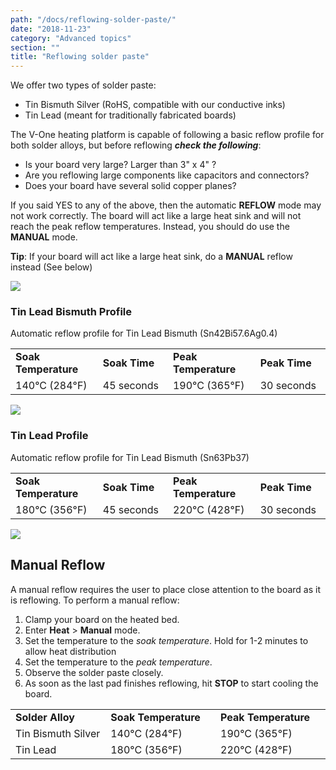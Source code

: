 ```yaml
---
path: "/docs/reflowing-solder-paste/"
date: "2018-11-23"
category: "Advanced topics"
section: ""
title: "Reflowing solder paste"
---
```


We offer two types of solder paste:

- Tin Bismuth Silver (RoHS, compatible with our conductive inks)
- Tin Lead (meant for traditionally fabricated boards)

The V-One heating platform is capable of following a basic reflow profile for both solder alloys, but before reflowing **_check the following_**:

- Is your board very large? Larger than 3" x 4" ?
- Are you reflowing large components like capacitors and connectors?
- Does your board have several solid copper planes?

If you said YES to any of the above, then the automatic **REFLOW** mode may not work correctly. The board will act like a large heat sink and will not reach the peak reflow temperatures. Instead, you should do use the **MANUAL** mode.

<div class="warning info">
<p><strong>Tip</strong>: If your board will act like a large heat sink, do a <strong>MANUAL</strong> reflow instead (See below)</p>
</div>

<div class="media-wrapper">
<img src="/docs/advanced/curingAndReflowing/reflow-mode.png" />
</div>

### Tin Lead Bismuth Profile

Automatic reflow profile for Tin Lead Bismuth (Sn42Bi57.6Ag0.4)

<table>
  <tbody>
    <tr>
      <td style="width: 200px;"><strong>Soak Temperature</strong></td>
      <td style="width: 200px;"><strong>Soak Time</strong></td>
      <td style="width: 200px;"><strong>Peak Temperature</strong></td>
      <td style="width: 200px;"><strong>Peak Time</strong></td>
    </tr>
    <tr>
      <td>140°C (284°F) </td>
      <td>45 seconds</td>
      <td>190°C (365°F)</td>
      <td>30 seconds</td>
    </tr>
  </tbody>
</table>

<div class="media-wrapper">
<img src="/docs/advanced/curingAndReflowing/tinLeadBismuth.png" />
</div>

### Tin Lead Profile

Automatic reflow profile for Tin Lead Bismuth (Sn63Pb37)

<table>
  <tbody>
    <tr>
      <td style="width: 200px;"><strong>Soak Temperature</strong></td>
      <td style="width: 200px;"><strong>Soak Time</strong></td>
      <td style="width: 200px;"><strong>Peak Temperature</strong></td>
      <td style="width: 200px;"><strong>Peak Time</strong></td>
    </tr>
    <tr>
      <td>180°C (356°F) </td>
      <td>45 seconds</td>
      <td>220°C (428°F)</td>
      <td>30 seconds</td>
    </tr>
  </tbody>
</table>

<div class="media-wrapper">
<img src="/docs/advanced/curingAndReflowing/tinLead.png" />
</div>

## Manual Reflow

A manual reflow requires the user to place close attention to the board as it is reflowing. To perform a manual reflow:

1. Clamp your board on the heated bed.
1. Enter **Heat** > **Manual** mode.
1. Set the temperature to the *soak temperature*. Hold for 1-2 minutes to allow heat distribution
1. Set the temperature to the *peak temperature*.
1. Observe the solder paste closely. 
1. As soon as the last pad finishes reflowing, hit **STOP** to start cooling the board.

<table>
  <tbody>
    <tr>
      <td style="width: 250px;"><strong>Solder Alloy</strong></td>
      <td style="width: 250px;"><strong>Soak Temperature</strong></td>
      <td style="width: 250px;"><strong>Peak Temperature</strong></td>
    </tr>
    <tr>
      <td>Tin Bismuth Silver</td>
      <td>140°C (284°F)</td>
      <td>190°C (365°F)</td>
    </tr>
    <tr>
      <td>Tin Lead</td>
      <td>180°C (356°F)</td>
      <td>220°C (428°F)</td>
    </tr>

  </tbody>
</table>
